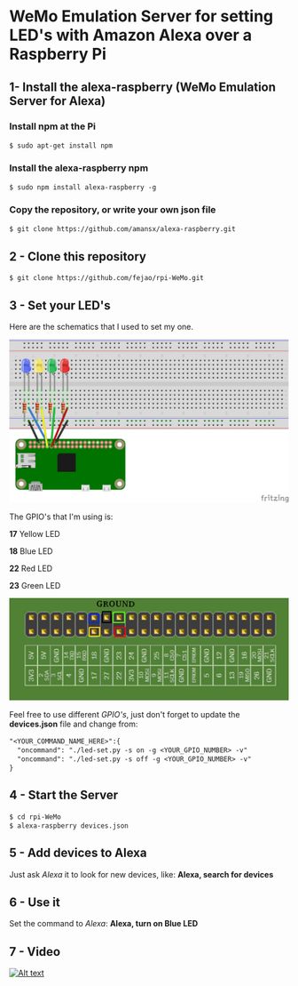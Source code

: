 # WeMo Emulation Server for setting LED's with Amazon Alexa over a Raspberry Pi

## 1- Install the alexa-raspberry (WeMo Emulation Server for Alexa)

### Install npm at the Pi
```
$ sudo apt-get install npm
```

### Install the alexa-raspberry npm
```
$ sudo npm install alexa-raspberry -g
```

### Copy the repository, or write your own json file
```
$ git clone https://github.com/amansx/alexa-raspberry.git
```

## 2 - Clone this repository
```
$ git clone https://github.com/fejao/rpi-WeMo.git
```

## 3 - Set your LED's
Here are the schematics that I used to set my one.

![Alt text](pics/WeMo_01_bb.png?raw=true "Raspberry Connections 1")

The GPIO's that I'm using is:

**17** Yellow LED

**18** Blue LED

**22** Red LED

**23** Green LED

![Alt text](pics/GPIO_pins_output.png?raw=true "Raspberry Connections 2")

Feel free to use different *GPIO's*, just don't forget to update the **devices.json** file and change from:

```
"<YOUR_COMMAND_NAME_HERE>":{
  "oncommand": "./led-set.py -s on -g <YOUR_GPIO_NUMBER> -v"
  "oncommand": "./led-set.py -s off -g <YOUR_GPIO_NUMBER> -v"
}
```

## 4 - Start the Server
```
$ cd rpi-WeMo
$ alexa-raspberry devices.json
```

## 5 - Add devices to Alexa
Just ask *Alexa* it to look for new devices, like:
**Alexa, search for devices**

## 6 - Use it
Set the command to *Alexa*:
**Alexa, turn on Blue LED**

## 7 - Video

[![Alt text](https://img.youtube.com/vi/9fiR6n89Ilc/0.jpg)](https://www.youtube.com/watch?v=9fiR6n89Ilc)
